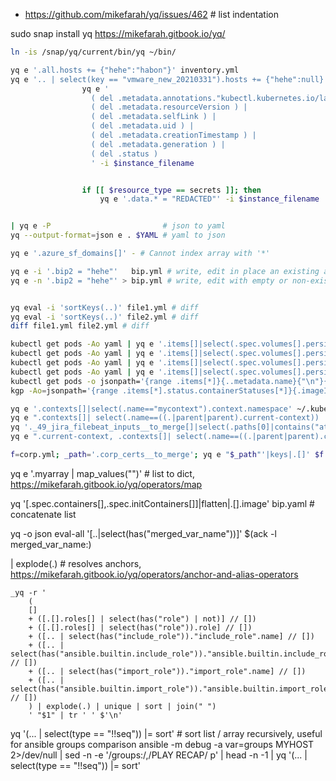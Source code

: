 * https://github.com/mikefarah/yq/issues/462 # list indentation

sudo snap install yq
https://mikefarah.gitbook.io/yq/

```bash
ln -is /snap/yq/current/bin/yq ~/bin/

yq e '.all.hosts += {"hehe":"habon"}' inventory.yml
yq e '.. | select(key == "vmware_new_20210331").hosts += {"hehe":null}' inventory.yml
                yq e '
                  ( del .metadata.annotations."kubectl.kubernetes.io/last-applied-configuration" ) |
                  ( del .metadata.resourceVersion ) |
                  ( del .metadata.selfLink ) |
                  ( del .metadata.uid ) |
                  ( del .metadata.creationTimestamp ) |
                  ( del .metadata.generation ) |
                  ( del .status )
                  ' -i $instance_filename


                if [[ $resource_type == secrets ]]; then
                    yq e '.data.* = "REDACTED"' -i $instance_filename


| yq e -P                         # json to yaml
yq --output-format=json e . $YAML # yaml to json

yq e '.azure_sf_domains[]' - # Cannot index array with '*'

yq e -i '.bip2 = "hehe"'   bip.yml # write, edit in place an existing and non-empty document
yq e -n '.bip2 = "hehe"' > bip.yml # write, edit with empty or non-existing document


yq eval -i 'sortKeys(..)' file1.yml # diff
yq eval -i 'sortKeys(..)' file2.yml # diff
diff file1.yml file2.yml # diff

kubectl get pods -Ao yaml | yq e '.items[]|select(.spec.volumes[].persistentVolumeClaim).spec.volumes[]|select(.persistentVolumeClaim).persistentVolumeClaim' - # kubernetes k8s get all PVCs tied to pods
kubectl get pods -Ao yaml | yq e '.items[]|select(.spec.volumes[].persistentVolumeClaim).metadata|{.namespace:.name}' - # all pods with pvc
kubectl get pods -Ao yaml | yq e '.items[]|select(.spec.volumes[].persistentVolumeClaim).metadata|{.namespace:.name}' - | while IFS=": " read a b; do echo "a=$a b=$b"; done # all pods with pvc bash iteration
kubectl get pods -Ao yaml | yq e '.items[]|select(.spec.volumes[].persistentVolumeClaim).metadata|{.namespace:0,.name:0}|keys()|join(" ")' - | while read namespace name; do echo "namespace=$namespace name=$name"; done # all pods with pvc bash iteration
kubectl get pods -o jsonpath='{range .items[*]}{..metadata.name}{"\n"}{end}'
kgp -Ao=jsonpath='{range .items[*].status.containerStatuses[*]}{.imageID}{"\n"}{end}' | sort -u

yq e '.contexts[]|select(.name=="mycontext").context.namespace' ~/.kube/config
yq e ".contexts[]| select(.name==((.|parent|parent).current-context)) |.context.namespace" ~/.kube/config
yq '._49_jira_filebeat_inputs__to_merge[]|select(.paths[0]|contains("atlassian-jira-security.log")).paths' group_vars/jira.yml
yq e ".current-context, .contexts[]| select(.name==((.|parent|parent).current-context)) |.context.namespace" ~/.kube/config # union

f=corp.yml; _path='.corp_certs__to_merge'; yq e "$_path"'|keys|.[]' $f | while read key; do yq e "$_path""[\"$key\"]" $f > ../../certs/ca/corp/$key; done
```

yq e '.myarray | map_values("")' # list to dict, https://mikefarah.gitbook.io/yq/operators/map


yq '[.spec.containers[],.spec.initContainers[]]|flatten|.[].image' bip.yaml # concatenate list

yq -o json eval-all '[..|select(has("merged_var_name"))]' $(ack -l merged_var_name:)

| explode(.) # resolves anchors, https://mikefarah.gitbook.io/yq/operators/anchor-and-alias-operators

    _yq -r '
        (
        []
        + ([.[].roles[] | select(has("role") | not)] // [])
        + ([.[].roles[] | select(has("role")).role] // [])
        + ([.. | select(has("include_role"))."include_role".name] // [])
        + ([.. | select(has("ansible.builtin.include_role"))."ansible.builtin.include_role".name] // [])
        + ([.. | select(has("import_role"))."import_role".name] // [])
        + ([.. | select(has("ansible.builtin.import_role"))."ansible.builtin.import_role".name] // [])
        ) | explode(.) | unique | sort | join(" ")
        ' "$1" | tr ' ' $'\n'

yq '(... | select(type == "!!seq")) |= sort' # sort list / array recursively, useful for ansible groups comparison
ansible -m debug -a var=groups MYHOST 2>/dev/null | sed -n -e '/groups:/,/PLAY RECAP/ p' | head -n -1 | yq '(... | select(type == "!!seq")) |= sort'

